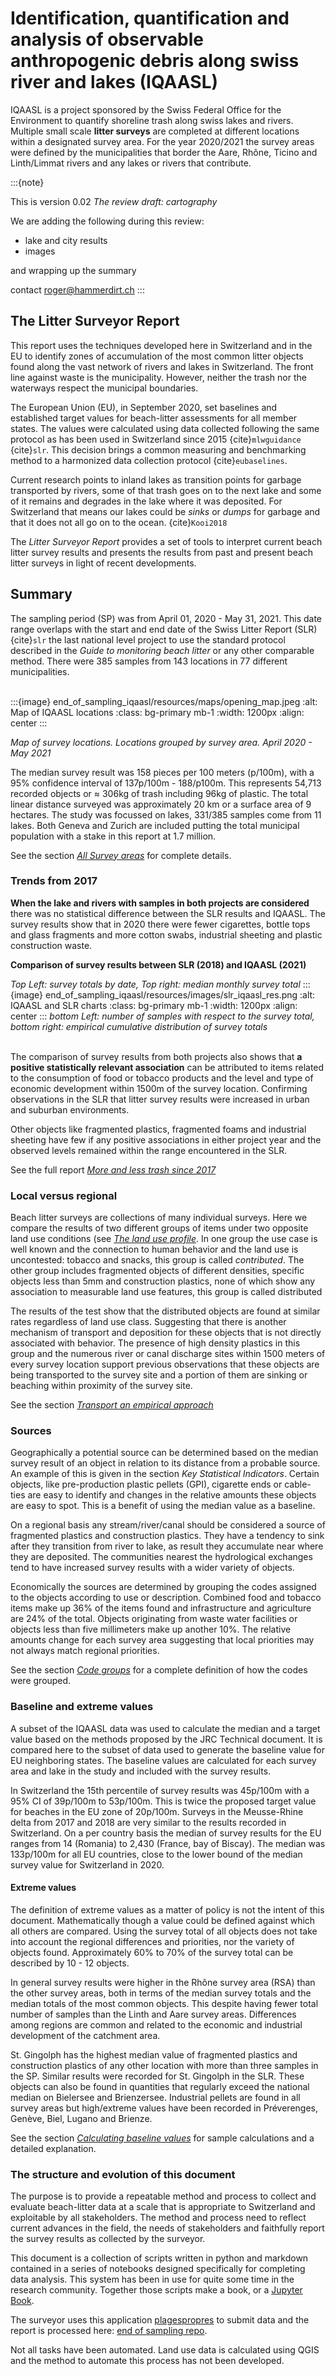 # Identification, quantification and analysis of observable anthropogenic debris along swiss river and lakes (IQAASL)

IQAASL is a project sponsored by the Swiss Federal Office for the Environment to quantify shoreline trash along swiss lakes and rivers. Multiple small scale **litter surveys** are completed at different locations within a designated survey area. For the year 2020/2021 the survey areas were defined by the municipalities that border the Aare, Rhône, Ticino and Linth/Limmat rivers and any lakes or rivers that contribute.

:::{note}

This is version 0.02 _The review draft: cartography_

We are adding the following during this review:

* lake and city results
* images

and wrapping up the summary

contact roger@hammerdirt.ch
:::

## The Litter Surveyor Report

This report uses the techniques developed here in Switzerland and in the EU to identify zones of accumulation of the most common litter
objects found along the vast network of rivers and lakes in Switzerland. The front line against waste is the municipality. However,
neither the trash nor the waterways respect the municipal boundaries.

The European Union (EU), in September 2020, set baselines and established target values for beach-litter assessments for all member states. 
The values were calculated using data collected following the same protocol as has been used in Switzerland since 2015 {cite}`mlwguidance` {cite}`slr`. This decision brings a common
measuring and benchmarking method to a harmonized data collection protocol {cite}`eubaselines`. 

Current research points to inland lakes as transition points for garbage transported by rivers, some of that trash goes on to the next lake and some of
it remains and degrades in the lake where it was deposited. For Switzerland that means our lakes could be _sinks_ or _dumps_ for garbage and that it does
not all go on to the ocean. {cite}`Kooi2018`

The _Litter Surveyor Report_ provides a set of tools to interpret current beach litter survey results and presents the results from past and present
beach litter surveys in light of recent developments. 

## Summary

The sampling period (SP) was from April 01, 2020 - May 31, 2021. This date range overlaps with the start and end date of the Swiss Litter Report (SLR) {cite}`slr` the
last national level project to use the standard protocol described in the _Guide to monitoring beach litter_ or any other comparable method. There were 385 samples from 143 locations
in 77 different municipalities.
<br></br>

:::{image} end_of_sampling_iqaasl/resources/maps/opening_map.jpeg
:alt: Map of IQAASL locations
:class: bg-primary mb-1
:width: 1200px
:align: center
:::

*Map of survey locations. Locations grouped by survey area. April 2020 - May 2021*

The median survey result was 158 pieces per 100 meters (p/100m), with a 95% confidence interval of 137p/100m - 188/p100m. This represents 54,713 recorded objects or
$\approx$ 306kg of trash including 96kg of plastic. The total linear distance surveyed was approximately 20 km or a surface area of 9 hectares. The study was focussed on lakes, 331/385 samples come from 11 lakes. Both Geneva
and Zurich are included putting the total municipal population with a stake in this report at 1.7 million.

See the section [_All Survey areas_](allsurveys) for complete details.

### Trends from 2017

**When the lake and rivers with samples in both projects are considered** there was no statistical difference between the SLR results and IQAASL. The survey results
show that in 2020 there were fewer cigarettes, bottle tops and glass fragments and more cotton swabs, industrial sheeting and plastic construction waste.

**Comparison of survey results between SLR (2018) and IQAASL (2021)**

*Top Left: survey totals by date, Top right: median monthly survey total* 
:::{image} end_of_sampling_iqaasl/resources/images/slr_iqaasl_res.png
:alt: IQAASL and SLR charts
:class: bg-primary mb-1
:width: 1200px
:align: center
:::
*bottom Left: number of samples with respect to the survey total, bottom right: empirical cumulative distribution of survey totals* 
<br></br>

The comparison of survey results from both projects also shows that **a positive statistically relevant association** can be attributed to items related to the consumption
of food or tobacco products and the level and type of economic development within 1500m of the survey location. Confirming observations in the SLR that litter
survey results were increased in urban and suburban environments.

Other objects like fragmented plastics, fragmented foams and industrial sheeting have few if any positive associations in either project year and the observed
levels remained within the range encountered in the SLR.

See the full report [_More and less trash since 2017_](slr-iqaasl)

### Local versus regional

Beach litter surveys are collections of many individual surveys. Here we compare the results of two different groups of items under two opposite land use conditions
(see [_The land use profile_](luseprofile). In one group the use case is well known and the connection to human behavior and the land use is uncontested: tobacco and
snacks, this group is called _contributed_. The other group includes fragmented objects of different densities, specific objects less than 5mm and construction plastics,
none of which show any association to measurable land use features, this group is called distributed

The results of the test show that the distributed objects are found at similar rates regardless of land use class. Suggesting that there is another mechanism of transport
and deposition for these objects that is not directly associated with behavior. The presence of high density plastics in this group and the numerous river or canal discharge
sites within 1500 meters of every survey location support previous observations that these objects are being transported to the survey site and a portion of them are sinking
or beaching within proximity of the survey site.


See the section [_Transport an empirical approach_](transport)

### Sources

Geographically a potential source can be determined based on the median survey result of an object in relation to its distance from a probable source. An example
of this is given in the section _Key Statistical Indicators_. Certain objects, like pre-production plastic pellets (GPI), cigarette ends or cable-ties are easy to 
identify and changes in the relative amounts these objects are easy to spot. This is a benefit of using the median value as a baseline.

On a regional basis any stream/river/canal should be considered a source of fragmented plastics and construction plastics. They have a tendency to
sink after they transition from river to lake, as result they accumulate near where they are deposited. The communities nearest the hydrological exchanges
tend to have increased survey results with a wider variety of objects.

Economically the sources are determined by grouping the codes assigned to the objects according to use or description. Combined food and tobacco items make up 36%
of the items found and infrastructure and agriculture are 24% of the total. Objects originating from waste water facilities or objects less than five millimeters 
make up another 10%. The relative amounts change for each survey area suggesting that local priorities may not always match regional priorities.

See the section [_Code groups_](codegroups) for a complete definition of how the codes were grouped.

### Baseline and extreme values

A subset of the IQAASL data was used to calculate the median and a target value based on the methods proposed by the JRC Technical document. It is compared here
to the subset of data used to generate the baseline value for EU neighboring states. The baseline values are calculated for each survey area and lake in the study
and included with the survey results.

In Switzerland the 15th percentile of survey results was 45p/100m with a 95% CI of 39p/100m to 53p/100m.  This is twice the proposed target value for beaches in
the EU zone of 20p/100m. Surveys in the Meusse-Rhine delta from 2017 and 2018 are very similar to the results recorded in Switzerland. On a per country basis the median of
survey results for the EU ranges from 14 (Romania) to 2,430 (France, bay of Biscay). The median was 133p/100m for all EU countries, close to the lower bound of the
median survey value for Switzerland in 2020.

#### Extreme values

The definition of extreme values as a matter of policy is not the intent of this document. Mathematically though a value could be defined against which all others
are compared. Using the survey total of all objects does not take into account the regional differences and priorities, nor the variety of objects found. Approximately
60% to 70% of the survey total can be described by 10 - 12 objects.

In general survey results were higher in the Rhône survey area (RSA) than the other survey areas, both in terms of the median survey totals and the median totals of the most common
objects. This despite having fewer total number of samples than the Linth and Aare survey areas. Differences among regions are common and related to the economic and
industrial development of the catchment area.

St. Gingolph has the highest median value of fragmented plastics and construction plastics of any other location with more than three samples in the SP. Similar results were recorded
for St. Gingolph in the SLR. These objects can also be found in quantities that regularly exceed the national median on Bielersee and Brienzersee. Industrial pellets are found
in all survey areas but high/extreme values have been recorded in Préverenges, Genève, Biel, Lugano and Brienze.

See the section [_Calculating baseline values_](threshhold) for sample calculations and a detailed explanation.

### The structure and evolution of this document

The purpose is to provide a repeatable method and process to collect and evaluate beach-litter data at a scale that is appropriate to Switzerland and exploitable by
all stakeholders. The method and process need to reflect current advances in the field, the needs of stakeholders and faithfully report the survey results as collected
by the surveyor.

This document is a collection of scripts written in python and markdown contained in a series of notebooks designed specifically for completing data analysis. This
system has been in use for quite some time in the research community. Together those scripts make a book, or a [Jupyter Book](https://jupyterbook.org/intro.html).

The surveyor uses this application [plagespropres](https://www.plagespropres.ch/) to submit data and the report is processed here: [end of sampling repo](https://github.com/hammerdirt-analyst/IQAASL-End-0f-Sampling-2021).

Not all tasks have been automated. Land use data is calculated using QGIS and the method to automate this process has not been developed.
